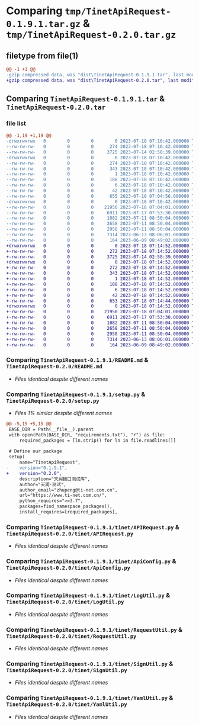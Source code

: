 # Comparing `tmp/TinetApiRequest-0.1.9.1.tar.gz` & `tmp/TinetApiRequest-0.2.0.tar.gz`

## filetype from file(1)

```diff
@@ -1 +1 @@
-gzip compressed data, was "dist\TinetApiRequest-0.1.9.1.tar", last modified: Tue Jul 18 07:10:42 2023, max compression
+gzip compressed data, was "dist\TinetApiRequest-0.2.0.tar", last modified: Tue Jul 18 07:14:52 2023, max compression
```

## Comparing `TinetApiRequest-0.1.9.1.tar` & `TinetApiRequest-0.2.0.tar`

### file list

```diff
@@ -1,19 +1,19 @@
-drwxrwxrwx   0        0        0        0 2023-07-18 07:10:42.000000 TinetApiRequest-0.1.9.1/
--rw-rw-rw-   0        0        0      274 2023-07-18 07:10:42.000000 TinetApiRequest-0.1.9.1/PKG-INFO
--rw-rw-rw-   0        0        0     3725 2023-07-14 02:58:39.000000 TinetApiRequest-0.1.9.1/README.md
-drwxrwxrwx   0        0        0        0 2023-07-18 07:10:42.000000 TinetApiRequest-0.1.9.1/TinetApiRequest.egg-info/
--rw-rw-rw-   0        0        0      274 2023-07-18 07:10:42.000000 TinetApiRequest-0.1.9.1/TinetApiRequest.egg-info/PKG-INFO
--rw-rw-rw-   0        0        0      343 2023-07-18 07:10:42.000000 TinetApiRequest-0.1.9.1/TinetApiRequest.egg-info/SOURCES.txt
--rw-rw-rw-   0        0        0        1 2023-07-18 07:10:42.000000 TinetApiRequest-0.1.9.1/TinetApiRequest.egg-info/dependency_links.txt
--rw-rw-rw-   0        0        0      188 2023-07-18 07:10:42.000000 TinetApiRequest-0.1.9.1/TinetApiRequest.egg-info/requires.txt
--rw-rw-rw-   0        0        0        6 2023-07-18 07:10:42.000000 TinetApiRequest-0.1.9.1/TinetApiRequest.egg-info/top_level.txt
--rw-rw-rw-   0        0        0       42 2023-07-18 07:10:42.000000 TinetApiRequest-0.1.9.1/setup.cfg
--rw-rw-rw-   0        0        0      655 2023-07-18 07:04:56.000000 TinetApiRequest-0.1.9.1/setup.py
-drwxrwxrwx   0        0        0        0 2023-07-18 07:10:42.000000 TinetApiRequest-0.1.9.1/tinet/
--rw-rw-rw-   0        0        0    21950 2023-07-18 07:04:01.000000 TinetApiRequest-0.1.9.1/tinet/APIRequest.py
--rw-rw-rw-   0        0        0     6911 2023-07-17 07:53:30.000000 TinetApiRequest-0.1.9.1/tinet/ApiConfig.py
--rw-rw-rw-   0        0        0     1082 2023-07-11 08:50:04.000000 TinetApiRequest-0.1.9.1/tinet/LogUtil.py
--rw-rw-rw-   0        0        0     2658 2023-07-11 08:50:04.000000 TinetApiRequest-0.1.9.1/tinet/RequestUtil.py
--rw-rw-rw-   0        0        0     2958 2023-07-11 08:50:04.000000 TinetApiRequest-0.1.9.1/tinet/SignUtil.py
--rw-rw-rw-   0        0        0     7314 2023-06-13 08:06:01.000000 TinetApiRequest-0.1.9.1/tinet/YamlUtil.py
--rw-rw-rw-   0        0        0      164 2023-06-09 08:49:02.000000 TinetApiRequest-0.1.9.1/tinet/__init__.py
+drwxrwxrwx   0        0        0        0 2023-07-18 07:14:52.000000 TinetApiRequest-0.2.0/
+-rw-rw-rw-   0        0        0      272 2023-07-18 07:14:52.000000 TinetApiRequest-0.2.0/PKG-INFO
+-rw-rw-rw-   0        0        0     3725 2023-07-14 02:58:39.000000 TinetApiRequest-0.2.0/README.md
+drwxrwxrwx   0        0        0        0 2023-07-18 07:14:52.000000 TinetApiRequest-0.2.0/TinetApiRequest.egg-info/
+-rw-rw-rw-   0        0        0      272 2023-07-18 07:14:52.000000 TinetApiRequest-0.2.0/TinetApiRequest.egg-info/PKG-INFO
+-rw-rw-rw-   0        0        0      343 2023-07-18 07:14:52.000000 TinetApiRequest-0.2.0/TinetApiRequest.egg-info/SOURCES.txt
+-rw-rw-rw-   0        0        0        1 2023-07-18 07:14:52.000000 TinetApiRequest-0.2.0/TinetApiRequest.egg-info/dependency_links.txt
+-rw-rw-rw-   0        0        0      188 2023-07-18 07:14:52.000000 TinetApiRequest-0.2.0/TinetApiRequest.egg-info/requires.txt
+-rw-rw-rw-   0        0        0        6 2023-07-18 07:14:52.000000 TinetApiRequest-0.2.0/TinetApiRequest.egg-info/top_level.txt
+-rw-rw-rw-   0        0        0       42 2023-07-18 07:14:52.000000 TinetApiRequest-0.2.0/setup.cfg
+-rw-rw-rw-   0        0        0      653 2023-07-18 07:14:44.000000 TinetApiRequest-0.2.0/setup.py
+drwxrwxrwx   0        0        0        0 2023-07-18 07:14:52.000000 TinetApiRequest-0.2.0/tinet/
+-rw-rw-rw-   0        0        0    21950 2023-07-18 07:04:01.000000 TinetApiRequest-0.2.0/tinet/APIRequest.py
+-rw-rw-rw-   0        0        0     6911 2023-07-17 07:53:30.000000 TinetApiRequest-0.2.0/tinet/ApiConfig.py
+-rw-rw-rw-   0        0        0     1082 2023-07-11 08:50:04.000000 TinetApiRequest-0.2.0/tinet/LogUtil.py
+-rw-rw-rw-   0        0        0     2658 2023-07-11 08:50:04.000000 TinetApiRequest-0.2.0/tinet/RequestUtil.py
+-rw-rw-rw-   0        0        0     2958 2023-07-11 08:50:04.000000 TinetApiRequest-0.2.0/tinet/SignUtil.py
+-rw-rw-rw-   0        0        0     7314 2023-06-13 08:06:01.000000 TinetApiRequest-0.2.0/tinet/YamlUtil.py
+-rw-rw-rw-   0        0        0      164 2023-06-09 08:49:02.000000 TinetApiRequest-0.2.0/tinet/__init__.py
```

### Comparing `TinetApiRequest-0.1.9.1/README.md` & `TinetApiRequest-0.2.0/README.md`

 * *Files identical despite different names*

### Comparing `TinetApiRequest-0.1.9.1/setup.py` & `TinetApiRequest-0.2.0/setup.py`

 * *Files 1% similar despite different names*

```diff
@@ -5,15 +5,15 @@
 BASE_DIR = Path(__file__).parent
 with open(Path(BASE_DIR, "requirements.txt"), "r") as file:
     required_packages = [ln.strip() for ln in file.readlines()]
 
 # Define our package
 setup(
     name="TinetApiRequest",
-    version="0.1.9.1",
+    version="0.2.0",
     description="天润接口测试库",
     author="天润-测试",
     author_email="zhupeng@ti-net.com.cn",
     url="https://www.ti-net.com.cn/",
     python_requires=">=3.7",
     packages=find_namespace_packages(),
     install_requires=[required_packages],
```

### Comparing `TinetApiRequest-0.1.9.1/tinet/APIRequest.py` & `TinetApiRequest-0.2.0/tinet/APIRequest.py`

 * *Files identical despite different names*

### Comparing `TinetApiRequest-0.1.9.1/tinet/ApiConfig.py` & `TinetApiRequest-0.2.0/tinet/ApiConfig.py`

 * *Files identical despite different names*

### Comparing `TinetApiRequest-0.1.9.1/tinet/LogUtil.py` & `TinetApiRequest-0.2.0/tinet/LogUtil.py`

 * *Files identical despite different names*

### Comparing `TinetApiRequest-0.1.9.1/tinet/RequestUtil.py` & `TinetApiRequest-0.2.0/tinet/RequestUtil.py`

 * *Files identical despite different names*

### Comparing `TinetApiRequest-0.1.9.1/tinet/SignUtil.py` & `TinetApiRequest-0.2.0/tinet/SignUtil.py`

 * *Files identical despite different names*

### Comparing `TinetApiRequest-0.1.9.1/tinet/YamlUtil.py` & `TinetApiRequest-0.2.0/tinet/YamlUtil.py`

 * *Files identical despite different names*

